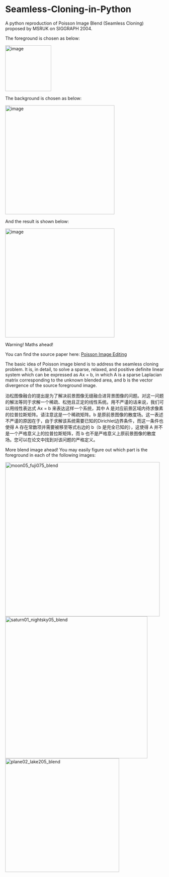 # Seamless-Cloning-in-Python
A python reproduction of Poisson Image Blend (Seamless Cloning) proposed by MSRUK on SIGGRAPH 2004.

The foreground is chosen as below:

<img width="146" alt="image" src="https://user-images.githubusercontent.com/20149275/194751247-c8408d2b-6f70-4c73-b4de-b39c22ff5d0a.png">

The background is chosen as below:

<img width="347" alt="image" src="https://user-images.githubusercontent.com/20149275/194751276-7bf0ebb6-343e-471f-9ca6-da77510937e3.png">

And the result is shown below:

<img width="347" alt="image" src="https://user-images.githubusercontent.com/20149275/194751369-80a40ac1-cabb-4117-a776-738450d958df.png">

Warning! Maths ahead!

You can find the source paper here:
[Poisson Image Editing](https://www.cs.jhu.edu/~misha/Fall07/Papers/Perez03.pdf)

The basic idea of Poisson image blend is to address the seamless cloning problem. It is, in detail, to solve a sparse, relaxed, and positive definite linear system which can be expressed as Ax = b, in which A is a sparse Laplacian matrix corresponding to the unknown blended area, and b is the vector divergence of the source foreground image. 

泊松图像融合的提出是为了解决前景图像无缝融合进背景图像的问题。对这一问题的解法等同于求解一个稀疏、松弛且正定的线性系统。用不严谨的话来说，我们可以用线性表达式 Ax = b 来表达这样一个系统，其中 A 是对应前景区域内待求像素的拉普拉斯矩阵。请注意这是一个稀疏矩阵。b 是原前景图像的散度场。这一表述不严谨的原因在于，由于求解该系统需要已知的Dirichlet边界条件，而这一条件也使得 A 存在常数项并需要被移至等式右边的 b（b 是完全已知的），这使得 A 并不是一个严格意义上的拉普拉斯矩阵，而 b 也不是严格意义上原前景图像的散度场。您可以在论文中找到对该问题的严格定义。

More blend image ahead! You may easily figure out which part is the foreground in each of the following images:

<img width="491" alt="moon05_fuji075_blend" src="https://user-images.githubusercontent.com/20149275/194752421-77c06471-1d33-4398-80bc-506ec0c7a6b0.png">

<img width="452" alt="saturn01_nightsky05_blend" src="https://user-images.githubusercontent.com/20149275/194752433-c29d2771-9c6a-4122-a537-21a589e7052d.png">

<img width="362" alt="plane02_lake205_blend" src="https://user-images.githubusercontent.com/20149275/194752456-967cc5cf-879e-46c2-95f8-0f2cefaaf586.png">
